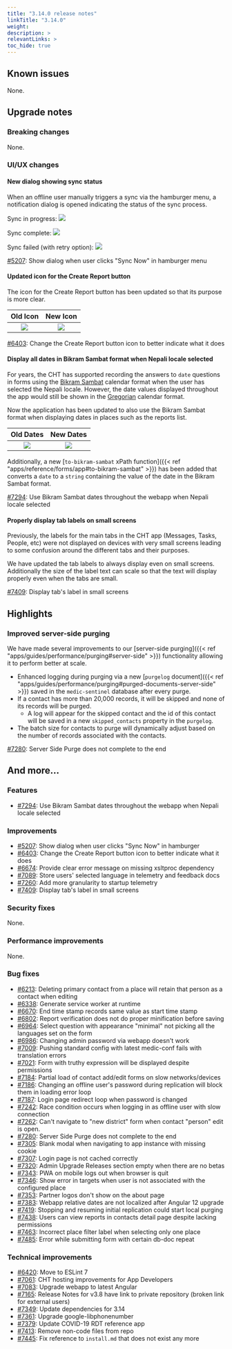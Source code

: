 ```yaml
---
title: "3.14.0 release notes"
linkTitle: "3.14.0"
weight:
description: >
relevantLinks: >
toc_hide: true
---
```


## Known issues

None.

## Upgrade notes

### Breaking changes

None.

### UI/UX changes

#### New dialog showing sync status

When an offline user manually triggers a sync via the hamburger menu, a notification dialog is opened indicating the status of the sync process.

Sync in progress:
![](../images/3.14.0-5207-current-sync.png)

Sync complete:
![](../images/3.14.0-5207-sync-done.png)

Sync failed (with retry option):
![](../images/3.14.0-5207-sync-failed.png)

[#5207](https://github.com/medic/cht-core/issues/5207): Show dialog when user clicks "Sync Now" in hamburger menu

#### Updated icon for the Create Report button

The icon for the Create Report button has been updated so that its purpose is more clear.

Old Icon | New Icon
:-------------------------:|:-------------------------:
![](../images/3.14.0-6403-old.png)  |  ![](../images/3.14.0-6403-new.png)

[#6403](https://github.com/medic/cht-core/issues/6403): Change the Create Report button icon to better indicate what it does

#### Display all dates in Bikram Sambat format when Nepali locale selected

For years, the CHT has supported recording the answers to `date` questions in forms using the [Bikram Sambat](https://en.wikipedia.org/wiki/Vikram_Samvat) calendar format when the user has selected the Nepali locale. However, the date values displayed throughout the app would still be shown in the [Gregorian](https://en.wikipedia.org/wiki/Gregorian_calendar) calendar format.

Now the application has been updated to also use the Bikram Sambat format when displaying dates in places such as the reports list.

Old Dates | New Dates
:-------------------------:|:-------------------------:
![](../images/3.14.0-7294-old.png)  |  ![](../images/3.14.0-7294-new.png)

Additionally, a new [`to-bikram-sambat` xPath function]({{< ref "apps/reference/forms/app#to-bikram-sambat" >}}) has been added that converts a `date` to a `string` containing the value of the date in the Bikram Sambat format.  

[#7294](https://github.com/medic/cht-core/issues/7294): Use Bikram Sambat dates throughout the webapp when Nepali locale selected

#### Properly display tab labels on small screens

Previously, the labels for the main tabs in the CHT app (Messages, Tasks, People, etc) were not displayed on devices with very small screens leading to some confusion around the different tabs and their purposes.

We have updated the tab labels to always display even on small screens. Additionally the size of the label text can scale so that the text will display properly even when the tabs are small.

[#7409](https://github.com/medic/cht-core/issues/7409): Display tab's label in small screens


## Highlights

### Improved server-side purging

We have made several improvements to our [server-side purging]({{< ref "apps/guides/performance/purging#server-side" >}}) functionality allowing it to perform better at scale.

- Enhanced logging during purging via a new [`purgelog` document]({{< ref "apps/guides/performance/purging#purged-documents-server-side" >}}) saved in the `medic-sentinel` database after every purge.
- If a contact has more than 20,000 records, it will be skipped and none of its records will be purged.
  - A log will appear for the skipped contact and the id of this contact will be saved in a new `skipped_contacts` property in the `purgelog`.
- The batch size for contacts to purge will dynamically adjust based on the number of records associated with the contacts. 

[#7280](https://github.com/medic/cht-core/issues/7280): Server Side Purge does not complete to the end

## And more...

### Features

- [#7294](https://github.com/medic/cht-core/issues/7294): Use Bikram Sambat dates throughout the webapp when Nepali locale selected

### Improvements

- [#5207](https://github.com/medic/cht-core/issues/5207): Show dialog when user clicks "Sync Now" in hamburger
- [#6403](https://github.com/medic/cht-core/issues/6403): Change the Create Report button icon to better indicate what it does
- [#6674](https://github.com/medic/cht-core/issues/6674): Provide clear error message on missing xsltproc dependency
- [#7089](https://github.com/medic/cht-core/issues/7089): Store users' selected language in telemetry and feedback docs
- [#7260](https://github.com/medic/cht-core/issues/7260): Add more granularity to startup telemetry
- [#7409](https://github.com/medic/cht-core/issues/7409): Display tab's label in small screens

### Security fixes

None.

### Performance improvements

None.

### Bug fixes

- [#6213](https://github.com/medic/cht-core/issues/6213): Deleting primary contact from a place will retain that person as a contact when editing
- [#6338](https://github.com/medic/cht-core/issues/6338): Generate service worker at runtime
- [#6670](https://github.com/medic/cht-core/issues/6670): End time stamp records same value as start time stamp
- [#6802](https://github.com/medic/cht-core/issues/6802): Report verification does not do proper minification before saving
- [#6964](https://github.com/medic/cht-core/issues/6964): Select question with appearance "minimal" not picking all the languages set on the form
- [#6986](https://github.com/medic/cht-core/issues/6986): Changing admin password via webapp doesn't work
- [#7009](https://github.com/medic/cht-core/issues/7009): Pushing standard config with latest medic-conf fails with translation errors
- [#7021](https://github.com/medic/cht-core/issues/7021): Form with truthy expression will be displayed despite permissions
- [#7184](https://github.com/medic/cht-core/issues/7184): Partial load of contact add/edit forms on slow networks/devices
- [#7186](https://github.com/medic/cht-core/issues/7186): Changing an offline user's password during replication will block them in loading error loop
- [#7187](https://github.com/medic/cht-core/issues/7187): Login page redirect loop when password is changed
- [#7242](https://github.com/medic/cht-core/issues/7242): Race condition occurs when logging in as offline user with slow connection
- [#7262](https://github.com/medic/cht-core/issues/7262): Can't navigate to "new district" form when contact "person" edit is open.
- [#7280](https://github.com/medic/cht-core/issues/7280): Server Side Purge does not complete to the end
- [#7305](https://github.com/medic/cht-core/issues/7305): Blank modal when navigating to app instance with missing cookie
- [#7307](https://github.com/medic/cht-core/issues/7307): Login page is not cached correctly
- [#7320](https://github.com/medic/cht-core/issues/7320): Admin Upgrade Releases section empty when there are no betas
- [#7343](https://github.com/medic/cht-core/issues/7343): PWA on mobile logs out when browser is quit
- [#7346](https://github.com/medic/cht-core/issues/7346): Show error in targets when user is not associated with the configured place
- [#7353](https://github.com/medic/cht-core/issues/7353): Partner logos don't show on the about page
- [#7383](https://github.com/medic/cht-core/issues/7383): Webapp relative dates are not localized after Angular 12 upgrade
- [#7419](https://github.com/medic/cht-core/issues/7419): Stopping and resuming initial replication could start local purging
- [#7438](https://github.com/medic/cht-core/issues/7438): Users can view reports in contacts detail page despite lacking permissions
- [#7463](https://github.com/medic/cht-core/issues/7463): Incorrect place filter label when selecting only one place
- [#7485](https://github.com/medic/cht-core/issues/7485): Error while submitting form with certain db-doc repeat

### Technical improvements

- [#6420](https://github.com/medic/cht-core/issues/6420): Move to ESLint 7
- [#7061](https://github.com/medic/cht-core/issues/7061): CHT hosting improvements for App Developers
- [#7083](https://github.com/medic/cht-core/issues/7083): Upgrade webapp to latest Angular
- [#7165](https://github.com/medic/cht-core/issues/7165): Release Notes for v3.8 have link to private repository (broken link for external users)
- [#7349](https://github.com/medic/cht-core/issues/7349): Update dependencies for 3.14
- [#7361](https://github.com/medic/cht-core/issues/7361): Upgrade google-libphonenumber
- [#7379](https://github.com/medic/cht-core/issues/7379): Update COVID-19 RDT reference app
- [#7413](https://github.com/medic/cht-core/issues/7413): Remove non-code files from repo
- [#7445](https://github.com/medic/cht-core/issues/7445): Fix reference to `install.md` that does not exist any more
